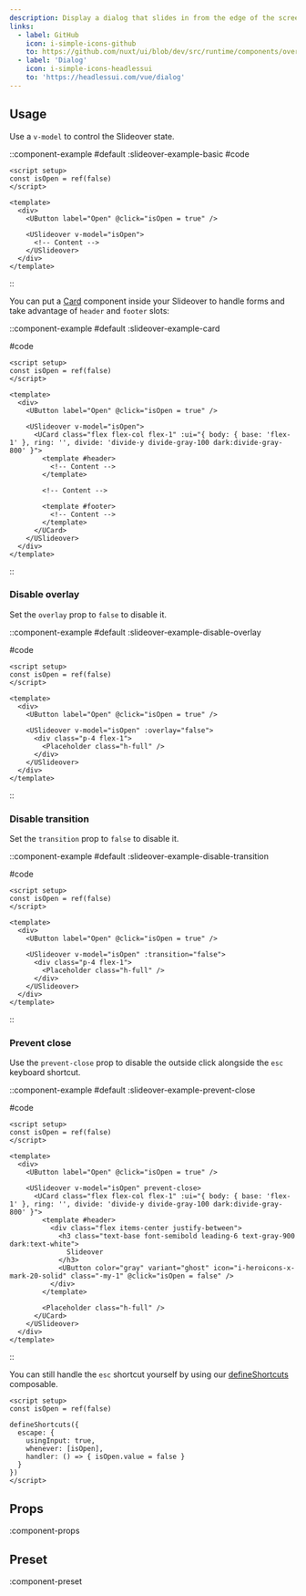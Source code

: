 ```yaml
---
description: Display a dialog that slides in from the edge of the screen.
links:
  - label: GitHub
    icon: i-simple-icons-github
    to: https://github.com/nuxt/ui/blob/dev/src/runtime/components/overlays/Slideover.vue
  - label: 'Dialog'
    icon: i-simple-icons-headlessui
    to: 'https://headlessui.com/vue/dialog'
---
```


## Usage

Use a `v-model` to control the Slideover state.

::component-example
#default
:slideover-example-basic
#code
```vue
<script setup>
const isOpen = ref(false)
</script>

<template>
  <div>
    <UButton label="Open" @click="isOpen = true" />

    <USlideover v-model="isOpen">
      <!-- Content -->
    </USlideover>
  </div>
</template>
```
::

You can put a [Card](/layout/card) component inside your Slideover to handle forms and take advantage of `header` and `footer` slots:

::component-example
#default
:slideover-example-card

#code
```vue
<script setup>
const isOpen = ref(false)
</script>

<template>
  <div>
    <UButton label="Open" @click="isOpen = true" />

    <USlideover v-model="isOpen">
      <UCard class="flex flex-col flex-1" :ui="{ body: { base: 'flex-1' }, ring: '', divide: 'divide-y divide-gray-100 dark:divide-gray-800' }">
        <template #header>
          <!-- Content -->
        </template>

        <!-- Content -->

        <template #footer>
          <!-- Content -->
        </template>
      </UCard>
    </USlideover>
  </div>
</template>
```
::

### Disable overlay

Set the `overlay` prop to `false` to disable it.

::component-example
#default
:slideover-example-disable-overlay

#code
```vue
<script setup>
const isOpen = ref(false)
</script>

<template>
  <div>
    <UButton label="Open" @click="isOpen = true" />

    <USlideover v-model="isOpen" :overlay="false">
      <div class="p-4 flex-1">
        <Placeholder class="h-full" />
      </div>
    </USlideover>
  </div>
</template>
```
::

### Disable transition

Set the `transition` prop to `false` to disable it.

::component-example
#default
:slideover-example-disable-transition

#code
```vue
<script setup>
const isOpen = ref(false)
</script>

<template>
  <div>
    <UButton label="Open" @click="isOpen = true" />

    <USlideover v-model="isOpen" :transition="false">
      <div class="p-4 flex-1">
        <Placeholder class="h-full" />
      </div>
    </USlideover>
  </div>
</template>
```
::

### Prevent close

Use the `prevent-close` prop to disable the outside click alongside the `esc` keyboard shortcut.

::component-example
#default
:slideover-example-prevent-close

#code
```vue
<script setup>
const isOpen = ref(false)
</script>

<template>
  <div>
    <UButton label="Open" @click="isOpen = true" />

    <USlideover v-model="isOpen" prevent-close>
      <UCard class="flex flex-col flex-1" :ui="{ body: { base: 'flex-1' }, ring: '', divide: 'divide-y divide-gray-100 dark:divide-gray-800' }">
        <template #header>
          <div class="flex items-center justify-between">
            <h3 class="text-base font-semibold leading-6 text-gray-900 dark:text-white">
              Slideover
            </h3>
            <UButton color="gray" variant="ghost" icon="i-heroicons-x-mark-20-solid" class="-my-1" @click="isOpen = false" />
          </div>
        </template>

        <Placeholder class="h-full" />
      </UCard>
    </USlideover>
  </div>
</template>
```
::

You can still handle the `esc` shortcut yourself by using our [defineShortcuts](/getting-started/shortcuts#defineshortcuts) composable.

```vue
<script setup>
const isOpen = ref(false)

defineShortcuts({
  escape: {
    usingInput: true,
    whenever: [isOpen],
    handler: () => { isOpen.value = false }
  }
})
</script>
```

## Props

:component-props

## Preset

:component-preset
